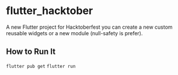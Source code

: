 # flutter_hacktober

A new Flutter project for Hacktoberfest you can create a new custom reusable widgets or a new module (null-safety is prefer).

## How to Run It

`flutter pub get`
`flutter run`
